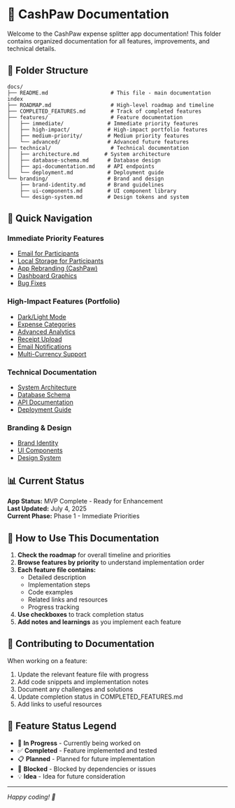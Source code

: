 # 🐾 CashPaw Documentation

Welcome to the CashPaw expense splitter app documentation! This folder contains organized documentation for all features, improvements, and technical details.

## 📁 **Folder Structure**

```
docs/
├── README.md                    # This file - main documentation index
├── ROADMAP.md                   # High-level roadmap and timeline
├── COMPLETED_FEATURES.md        # Track of completed features
├── features/                    # Feature documentation
│   ├── immediate/              # Immediate priority features
│   ├── high-impact/            # High-impact portfolio features
│   ├── medium-priority/        # Medium priority features
│   └── advanced/               # Advanced future features
├── technical/                   # Technical documentation
│   ├── architecture.md        # System architecture
│   ├── database-schema.md      # Database design
│   ├── api-documentation.md    # API endpoints
│   └── deployment.md           # Deployment guide
└── branding/                   # Brand and design
    ├── brand-identity.md       # Brand guidelines
    ├── ui-components.md        # UI component library
    └── design-system.md        # Design tokens and system
```

## 🚀 **Quick Navigation**

### **Immediate Priority Features**
- [Email for Participants](./features/immediate/email-participants.md)
- [Local Storage for Participants](./features/immediate/local-storage-participants.md)
- [App Rebranding (CashPaw)](./features/immediate/app-rebranding.md)
- [Dashboard Graphics](./features/immediate/dashboard-graphics.md)
- [Bug Fixes](./features/immediate/bug-fixes.md)

### **High-Impact Features (Portfolio)**
- [Dark/Light Mode](./features/high-impact/dark-light-mode.md)
- [Expense Categories](./features/high-impact/expense-categories.md)
- [Advanced Analytics](./features/high-impact/advanced-analytics.md)
- [Receipt Upload](./features/high-impact/receipt-upload.md)
- [Email Notifications](./features/high-impact/email-notifications.md)
- [Multi-Currency Support](./features/high-impact/multi-currency.md)

### **Technical Documentation**
- [System Architecture](./technical/architecture.md)
- [Database Schema](./technical/database-schema.md)
- [API Documentation](./technical/api-documentation.md)
- [Deployment Guide](./technical/deployment.md)

### **Branding & Design**
- [Brand Identity](./branding/brand-identity.md)
- [UI Components](./branding/ui-components.md)
- [Design System](./branding/design-system.md)

## 📊 **Current Status**

**App Status:** MVP Complete - Ready for Enhancement  
**Last Updated:** July 4, 2025  
**Current Phase:** Phase 1 - Immediate Priorities

## 🎯 **How to Use This Documentation**

1. **Check the roadmap** for overall timeline and priorities
2. **Browse features by priority** to understand implementation order
3. **Each feature file contains:**
   - Detailed description
   - Implementation steps
   - Code examples
   - Related links and resources
   - Progress tracking
4. **Use checkboxes** to track completion status
5. **Add notes and learnings** as you implement each feature

## 📝 **Contributing to Documentation**

When working on a feature:
1. Update the relevant feature file with progress
2. Add code snippets and implementation notes
3. Document any challenges and solutions
4. Update completion status in COMPLETED_FEATURES.md
5. Add links to useful resources

## 🎨 **Feature Status Legend**

- 🔄 **In Progress** - Currently being worked on
- ✅ **Completed** - Feature implemented and tested
- 📋 **Planned** - Planned for future implementation
- 🚫 **Blocked** - Blocked by dependencies or issues
- 💡 **Idea** - Idea for future consideration

---

*Happy coding! 🐾*
